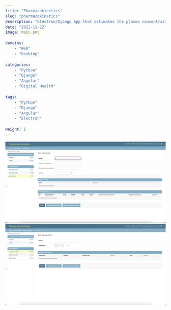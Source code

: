 ```yaml
---
title: "Pharmacokinetics"
slug: "pharmacokinetics"
description: "Electron/Django App that estimates the plasma concentration of a drug, given an accurate dose history, and pharmacokinetic data."
date: "2022-11-22"
image: main.png

domains:
    - "Web"
    - "Desktop"

categories:
    - "Python"
    - "Django"
    - "Angular"
    - "Digital Health"

tags:
    - "Python"
    - "Django"
    - "Angular"
    - "Electron"

weight: 1
---
```


![Add Substance](add-substance.png) ![add-dosage-form](add-dosage-form.png)
